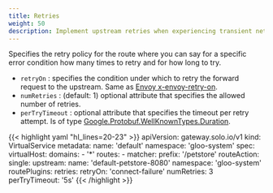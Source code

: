 ```yaml
---
title: Retries
weight: 50
description: Implement upstream retries when experiencing transient network errors
---
```


Specifies the retry policy for the route where you can say for a specific error condition how many times to retry and
for how long to try.

* `retryOn` : specifies the condition under which to retry the forward request to the upstream. Same as [Envoy x-envoy-retry-on](https://www.envoyproxy.io/docs/envoy/latest/configuration/http/http_filters/router_filter#x-envoy-retry-on).
* `numRetries` : (default: 1) optional attribute that specifies the allowed number of retries.
* `perTryTimeout` : optional attribute that specifies the timeout per retry attempt. Is of type [Google.Protobuf.WellKnownTypes.Duration](https://developers.google.com/protocol-buffers/docs/reference/csharp/class/google/protobuf/well-known-types/duration).

{{< highlight yaml "hl_lines=20-23" >}}
apiVersion: gateway.solo.io/v1
kind: VirtualService
metadata:
  name: 'default'
  namespace: 'gloo-system'
spec:
  virtualHost:
    domains:
    - '*'
    routes:
    - matcher:
        prefix: '/petstore'
      routeAction:
        single:
          upstream:
            name: 'default-petstore-8080'
            namespace: 'gloo-system'
      routePlugins:
        retries:
          retryOn: 'connect-failure'
          numRetries: 3
          perTryTimeout: '5s'
{{< /highlight >}}
